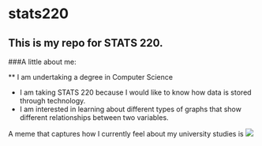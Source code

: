 # stats220

## This is my repo for STATS 220. 

###A little about me:

** I am undertaking a degree in Computer Science
* I am taking STATS 220 because I would like to know how data is stored through technology.
* I am interested in learning about different types of graphs that show different relationships between two variables.

A meme that captures how I currently feel about my university studies is ![](https://c.tenor.com/8druEACXtX8AAAAd/tenor.gif)
